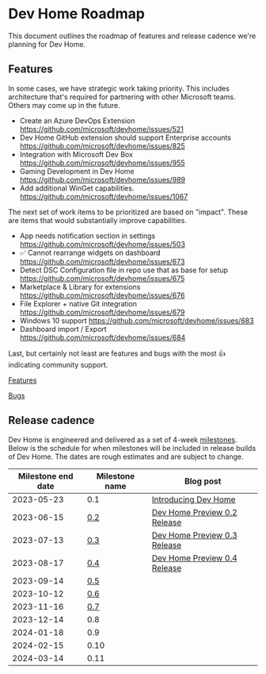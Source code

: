 # Dev Home Roadmap

This document outlines the roadmap of features and release cadence we're planning for Dev Home.

## Features

In some cases, we have strategic work taking priority. This includes architecture that's required for partnering with other Microsoft teams. Others may come up in the future.

- Create an Azure DevOps Extension https://github.com/microsoft/devhome/issues/521
- Dev Home GitHub extension should support Enterprise accounts https://github.com/microsoft/devhome/issues/825
- Integration with Microsoft Dev Box https://github.com/microsoft/devhome/issues/955
- Gaming Development in Dev Home https://github.com/microsoft/devhome/issues/989
- Add additional WinGet capabilities. https://github.com/microsoft/devhome/issues/1067

The next set of work items to be prioritized are based on "impact". These are items that would substantially improve capabilities.

- App needs notification section in settings https://github.com/microsoft/devhome/issues/503
- ✅ Cannot rearrange widgets on dashboard https://github.com/microsoft/devhome/issues/673
- Detect DSC Configuration file in repo use that as base for setup https://github.com/microsoft/devhome/issues/675
- Marketplace & Library for extensions https://github.com/microsoft/devhome/issues/676
- File Explorer + native Git integration https://github.com/microsoft/devhome/issues/679
- Windows 10 support https://github.com/microsoft/devhome/issues/683
- Dashboard import / Export https://github.com/microsoft/devhome/issues/684

Last, but certainly not least are features and bugs with the most 👍 indicating community support.

[Features]

[Bugs]

## Release cadence

Dev Home is engineered and delivered as a set of 4-week [milestones]. Below is the schedule for when milestones will be included in release builds of Dev Home. The dates are rough estimates and are subject to change.

| Milestone end date | Milestone name | Blog post |
| ------------------ | -------------- | --------- |
| 2023-05-23 | 0.1 | [Introducing Dev Home] |
| 2023-06-15 | [0.2] | [Dev Home Preview 0.2 Release] |
| 2023-07-13 | [0.3] | [Dev Home Preview 0.3 Release] |
| 2023-08-17 | [0.4] | [Dev Home Preview 0.4 Release] |
| 2023-09-14 | [0.5] | |
| 2023-10-12 | [0.6] | |
| 2023-11-16 | [0.7] | |
| 2023-12-14 | 0.8 | |
| 2024-01-18 | 0.9 | |
| 2024-02-15 | 0.10 | |
| 2024-03-14 | 0.11 | |

[Features]: https://github.com/microsoft/devhome/issues?q=is%3Aissue+is%3Aopen+sort%3Areactions-%2B1-desc+label%3AIssue-Feature+
[Bugs]: https://github.com/microsoft/devhome/issues?q=is%3Aissue+is%3Aopen+sort%3Areactions-%2B1-desc+label%3AIssue-Bug+

[milestones]: https://github.com/microsoft/devhome/milestones
[0.2]: https://github.com/microsoft/devhome/milestone/1
[0.3]: https://github.com/microsoft/devhome/milestone/2
[0.4]: https://github.com/microsoft/devhome/milestone/3
[0.5]: https://github.com/microsoft/devhome/milestone/5
[0.6]: https://github.com/microsoft/devhome/milestone/9
[0.7]: https://github.com/microsoft/devhome/milestone/10

[Introducing Dev Home]: https://blogs.windows.com/windowsdeveloper/2023/05/30/introducing-dev-home/
[Dev Home Preview 0.2 Release]: https://blogs.windows.com/windowsdeveloper/2023/06/21/dev-home-preview-0-2-release/
[Dev Home Preview 0.3 Release]: https://blogs.windows.com/windowsdeveloper/2023/07/19/dev-home-preview-0-3-release/
[Dev Home Preview 0.4 Release]: https://blogs.windows.com/windowsdeveloper/2023/08/16/dev-home-preview-0-4-release/
